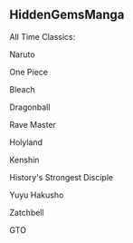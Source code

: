 ## HiddenGemsManga

All Time Classics:

Naruto

One Piece

Bleach

Dragonball

Rave Master

Holyland

Kenshin

History's Strongest Disciple

Yuyu Hakusho

Zatchbell

GTO

